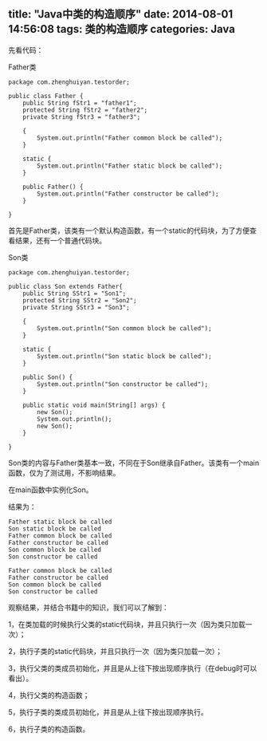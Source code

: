 title: "Java中类的构造顺序"
date: 2014-08-01 14:56:08
tags: 类的构造顺序
categories: Java
---
先看代码：

Father类
```
package com.zhenghuiyan.testorder;

public class Father {
    public String fStr1 = "father1";
    protected String fStr2 = "father2";
    private String fStr3 = "father3";
    
    {
        System.out.println("Father common block be called");
    }
    
    static {
        System.out.println("Father static block be called");
    }
    
    public Father() {
        System.out.println("Father constructor be called");
    }

}
```
首先是Father类，该类有一个默认构造函数，有一个static的代码块，为了方便查看结果，还有一个普通代码块。
<!--more-->
Son类
```
package com.zhenghuiyan.testorder;

public class Son extends Father{
    public String SStr1 = "Son1";
    protected String SStr2 = "Son2";
    private String SStr3 = "Son3";
    
    {
        System.out.println("Son common block be called");
    }
    
    static {
        System.out.println("Son static block be called");
    }
    
    public Son() {
        System.out.println("Son constructor be called");
    }
    
    public static void main(String[] args) {
        new Son();
        System.out.println();
        new Son();
    }

}
```
Son类的内容与Father类基本一致，不同在于Son继承自Father。该类有一个main函数，仅为了测试用，不影响结果。

在main函数中实例化Son。

结果为：
```
Father static block be called
Son static block be called
Father common block be called
Father constructor be called
Son common block be called
Son constructor be called

Father common block be called
Father constructor be called
Son common block be called
Son constructor be called
```
观察结果，并结合书籍中的知识，我们可以了解到：

1，在类加载的时候执行父类的static代码块，并且只执行一次（因为类只加载一次）；

2，执行子类的static代码块，并且只执行一次（因为类只加载一次）；

3，执行父类的类成员初始化，并且是从上往下按出现顺序执行（在debug时可以看出）。

4，执行父类的构造函数；

5，执行子类的类成员初始化，并且是从上往下按出现顺序执行。

6，执行子类的构造函数。
